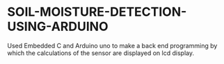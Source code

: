 # SOIL-MOISTURE-DETECTION-USING-ARDUINO
Used Embedded C and Arduino uno to make a back end programming by which the calculations of the sensor are displayed on lcd display.
